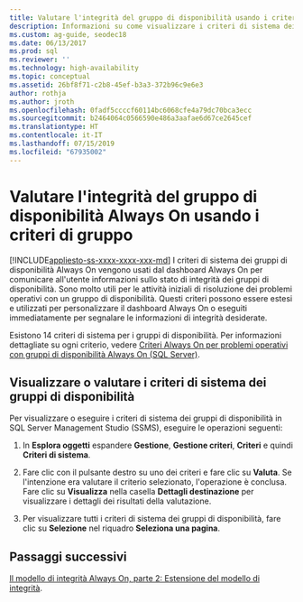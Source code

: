```yaml
---
title: Valutare l'integrità del gruppo di disponibilità usando i criteri di gruppo
description: Informazioni su come visualizzare i criteri di sistema dei gruppi che il dashboard Always On usa per presentare informazioni sull'integrità del gruppo di disponibilità.
ms.custom: ag-guide, seodec18
ms.date: 06/13/2017
ms.prod: sql
ms.reviewer: ''
ms.technology: high-availability
ms.topic: conceptual
ms.assetid: 26bf8f71-c2b8-45ef-b3a3-372b96c9e6e3
author: rothja
ms.author: jroth
ms.openlocfilehash: 0fadf5ccccf60114bc6068cfe4a79dc70bca3ecc
ms.sourcegitcommit: b2464064c0566590e486a3aafae6d67ce2645cef
ms.translationtype: HT
ms.contentlocale: it-IT
ms.lasthandoff: 07/15/2019
ms.locfileid: "67935002"
---
```

# <a name="evaluate-health-of-the-always-on-availability-group-using-group-policies"></a>Valutare l'integrità del gruppo di disponibilità Always On usando i criteri di gruppo
[!INCLUDE[appliesto-ss-xxxx-xxxx-xxx-md](../../../includes/appliesto-ss-xxxx-xxxx-xxx-md.md)]
  I criteri di sistema dei gruppi di disponibilità Always On vengono usati dal dashboard Always On per comunicare all'utente informazioni sullo stato di integrità dei gruppi di disponibilità. Sono molto utili per le attività iniziali di risoluzione dei problemi operativi con un gruppo di disponibilità. Questi criteri possono essere estesi e utilizzati per personalizzare il dashboard Always On o eseguiti immediatamente per segnalare le informazioni di integrità desiderate.  
  
 Esistono 14 criteri di sistema per i gruppi di disponibilità. Per informazioni dettagliate su ogni criterio, vedere [Criteri Always On per problemi operativi con gruppi di disponibilità Always On (SQL Server)](always-on-policies-for-operational-issues-always-on-availability.md).  
  
## <a name="view-or-evaluate-availability-groups-system-policies"></a>Visualizzare o valutare i criteri di sistema dei gruppi di disponibilità  
 Per visualizzare o eseguire i criteri di sistema dei gruppi di disponibilità in SQL Server Management Studio (SSMS), eseguire le operazioni seguenti:  
  
1.  In **Esplora oggetti** espandere **Gestione**, **Gestione criteri**, **Criteri** e quindi **Criteri di sistema**.  
  
2.  Fare clic con il pulsante destro su uno dei criteri e fare clic su **Valuta**. Se l'intenzione era valutare il criterio selezionato, l'operazione è conclusa. Fare clic su **Visualizza** nella casella **Dettagli destinazione** per visualizzare i dettagli dei risultati della valutazione.  
  
3.  Per visualizzare tutti i criteri di sistema dei gruppi di disponibilità, fare clic su **Selezione** nel riquadro **Seleziona una pagina**.  
  
## <a name="next-steps"></a>Passaggi successivi  
 [Il modello di integrità Always On, parte 2: Estensione del modello di integrità](https://blogs.msdn.com/b/sqlalwayson/archive/2012/02/13/extending-the-alwayson-health-model.aspx).   
  
  

